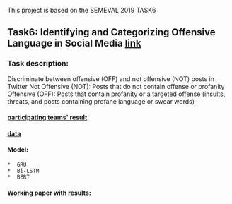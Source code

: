  This project is based on the SEMEVAL 2019 TASK6 

## Task6: Identifying and Categorizing Offensive Language in Social Media [link](https://competitions.codalab.org/competitions/20011)

### Task description:

Discriminate between offensive (OFF) and not offensive (NOT) posts in Twitter
       Not Offensive (NOT): Posts that do not contain offense or profanity
       Offensive (OFF): Posts that contain profanity or a targeted offense  (insults, threats, and posts containing profane language or swear words)

#### [participating teams' result](https://arxiv.org/pdf/1903.08983.pdf)

#### [data](https://github.com/JM3309/cs_576/tree/master/projects/data)

#### Model:
    *  GRU 
    *  Bi-LSTM
    *  BERT

#### Working paper with results: [](https://github.com/JM3309/cs_576/blob/master/projects/Final%20Write-Up%20COSC576%20Project.pdf)

